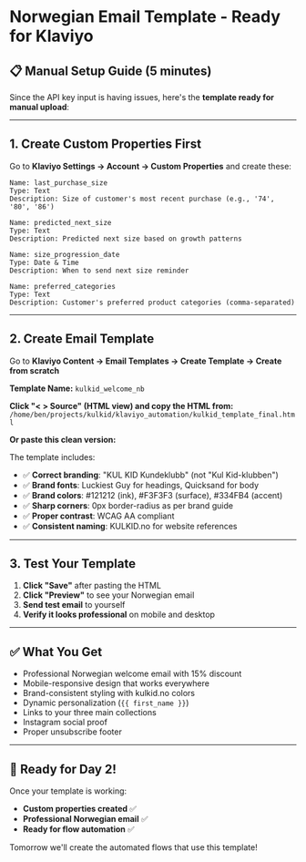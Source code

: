 # Norwegian Email Template - Ready for Klaviyo

## 📋 Manual Setup Guide (5 minutes)

Since the API key input is having issues, here's the **template ready for manual upload**:

---

## 1. Create Custom Properties First

Go to **Klaviyo Settings → Account → Custom Properties** and create these:

```
Name: last_purchase_size
Type: Text
Description: Size of customer's most recent purchase (e.g., '74', '80', '86')

Name: predicted_next_size  
Type: Text
Description: Predicted next size based on growth patterns

Name: size_progression_date
Type: Date & Time
Description: When to send next size reminder

Name: preferred_categories
Type: Text
Description: Customer's preferred product categories (comma-separated)
```

---

## 2. Create Email Template

Go to **Klaviyo Content → Email Templates → Create Template → Create from scratch**

**Template Name:** `kulkid_welcome_nb`

**Click "< > Source" (HTML view) and copy the HTML from:**
`/home/ben/projects/kulkid/klaviyo_automation/kulkid_template_final.html`

**Or paste this clean version:**

The template includes:
- ✅ **Correct branding**: "KUL KID Kundeklubb" (not "Kul Kid-klubben")
- ✅ **Brand fonts**: Luckiest Guy for headings, Quicksand for body
- ✅ **Brand colors**: #121212 (ink), #F3F3F3 (surface), #334FB4 (accent)
- ✅ **Sharp corners**: 0px border-radius as per brand guide
- ✅ **Proper contrast**: WCAG AA compliant
- ✅ **Consistent naming**: KULKID.no for website references

---

## 3. Test Your Template

1. **Click "Save"** after pasting the HTML
2. **Click "Preview"** to see your Norwegian email
3. **Send test email** to yourself
4. **Verify it looks professional** on mobile and desktop

---

## ✅ What You Get

- Professional Norwegian welcome email with 15% discount
- Mobile-responsive design that works everywhere
- Brand-consistent styling with kulkid.no colors
- Dynamic personalization (`{{ first_name }}`)
- Links to your three main collections
- Instagram social proof
- Proper unsubscribe footer

---

## 🚀 Ready for Day 2!

Once your template is working:
- **Custom properties created** ✅
- **Professional Norwegian email** ✅  
- **Ready for flow automation** ✅

Tomorrow we'll create the automated flows that use this template!